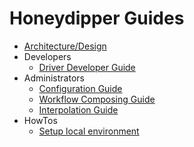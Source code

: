 # Honeydipper Guides

 * [Architecture/Design](../README.md)
 * Developers
   * [Driver Developer Guide](./developer.md)
 * Administrators
   * [Configuration Guide](./configuration.md)
   * [Workflow Composing Guide](./workflow.md)
   * [Interpolation Guide](./interpolation.md)
 * HowTos
   * [Setup local environment](./howtos/setup_local.md)
